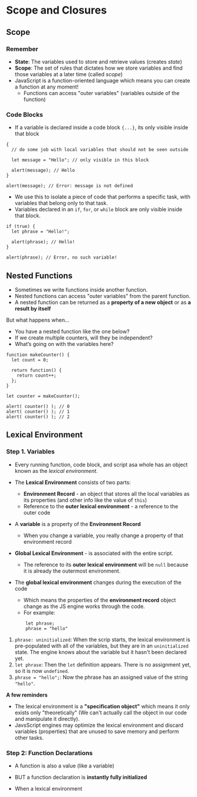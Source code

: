 # Scope and Closures

## Scope

### Remember
- **State**: The variables used to store and retrieve values (creates _state_)
- **Scope**: The set of rules that dictates how we store variables and find those variables at a later time (called _scope_) 
- JavaScript is a function-oriented language which means you can create a function at any moment!
	- Functions can access "outer variables" (variables outside of the function)

### Code Blocks
- If a variable is declared inside a code block `{...}`, its only visible inside that block 
```
{
  // do some job with local variables that should not be seen outside

  let message = "Hello"; // only visible in this block

  alert(message); // Hello
}

alert(message); // Error: message is not defined	
```
- We use this to isolate a piece of code that performs a specific task, with variables that belong only to that task.
- Variables declared in an `if`, `for`, or `while` block are only visible inside that block.
```
if (true) {
  let phrase = "Hello!";

  alert(phrase); // Hello!
}

alert(phrase); // Error, no such variable!
```

## Nested Functions
- Sometimes we write functions inside another function.
- Nested functions can access "outer variables" from the parent function.
- A nested function can be returned as a **property of a new object** or as **a result by itself**

But what happens when...
- You have a nested function like the one below? 
- If we create multiple counters, will they be independent? 
- What’s going on with the variables here?

```
function makeCounter() {
  let count = 0;

  return function() {
    return count++;
  };
}

let counter = makeCounter();

alert( counter() ); // 0
alert( counter() ); // 1
alert( counter() ); // 2
```

## Lexical Environment

### Step 1. Variables

- Every running function, code block, and script asa whole has an object known as the _lexical environment_.

- The **Lexical Environment** consists of two parts: 
	- **Environment Record** - an object that stores all the local variables as its properties (and other info like the value of `this`)
	-	Reference to the **outer lexical environment** - a reference to the outer code

- A **variable** is a property of the **Environment Record**
	- When you change a variable, you really change a property of that environment record

- **Global Lexical Environment** - is associated with the entire script. 
	- The reference to its **outer lexical environment** will be `null` because it is already the outermost environment.

- The **global lexical environment** changes during the execution of the code
	- Which means the properties of the **environment record** object change as the JS engine works through the code. 
	- For example: 
	```
		let phrase;
		phrase = "hello"
	```
1. `phrase: uninitialized`: When the scrip starts, the lexical environment is pre-populated with all of the variables, but they are in an `uninitialized` state. The engine knows about the variable but it hasn't been declared yet. 
2. `let phrase`: Then the `let` definition appears. There is no assignment yet, so it is now `undefined`.
3. `phrase = "hello";`: Now the phrase has an assigned value of the string `"hello"`.

**A few reminders**
- The lexical environment is a **"specification object"** which means it only exists only "theoretically" (We can't actually call the object in our code and manipulate it directly).
- JavsScript engines may optimize the lexical environment and discard variables (properties) that are unused to save memory and perform other tasks.

### Step 2: Function Declarations

- A function is also a value (like a variable)
- BUT a function declaration is **instantly fully initialized** 

- When a lexical environment 
